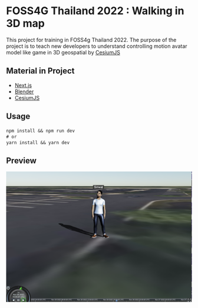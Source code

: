 # FOSS4G Thailand 2022 : Walking in 3D map

This project for training in FOSS4g Thailand 2022. The purpose of the project is to teach new developers to understand controlling motion avatar model like game in 3D geospatial by [CesiumJS](https://cesium.com/platform/cesiumjs/)

## Material in Project
- [Next.js](https://nextjs.org/)
- [Blender](https://www.blender.org/)
- [CesiumJS](https://cesium.com/platform/cesiumjs/)

## Usage
```console
npm install && npm run dev
# or
yarn install && yarn dev
```

## Preview

![plot](./public/preview.jpg)
